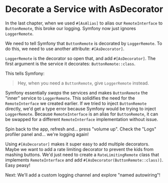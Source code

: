 # Decorate a Service with AsDecorator

In the last chapter, when we used `#[AsAlias]` to alias our `RemoteInterface` to
`ButtonRemote`, this broke our logging. Symfony now just ignores `LoggerRemote`.

We need to tell Symfony that `ButtonRemote` is decorated by `LoggerRemote`. To do
this, we need to use another attribute: `#[AsDecorator]`.

`LoggerRemote` is the decorator so open that, and add `#[AsDecorator]`. The first
argument is the service it decorates: `ButtonRemote::class`.

This tells Symfony:

> Hey, when you need a `ButtonRemote`, give `LoggerRemote` instead.

Symfony essentially *swaps* the services and makes `ButtonRemote` the "inner" service
to `LoggerRemote`. This solidifies the need for the `RemoteInterface` we
created earlier. If we tried to inject `ButtonRemote` directly, we'd
get a type error because Symfony would be trying to inject `LoggerRemote`.
Because `RemoteInterface` is an alias for `ButtonRemote`, it can be swapped
for a different `RemoteInterface` implementation without issue.

Spin back to the app, refresh and... press "volume up". Check the "Logs" profiler
panel and... we're logging again!

Using `#[AsDecorator]` makes it super easy to add multiple decorators. Maybe we want
to add a rate limiting decorator to prevent the kids from mashing buttons. We'd just
need to create a `RateLimitingRemote` class that implements `RemoteInterface` and add
`#[AsDecorator(ButtonRemote::class)]`. Easy peasy!

Next: We'll add a custom logging channel and explore "named autowiring"!
